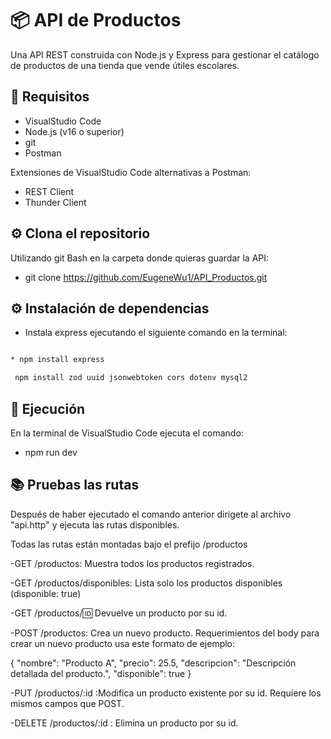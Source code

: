 # 📦 API de Productos

Una API REST construida con Node.js y Express para gestionar el catálogo de productos de una tienda que vende útiles escolares.

## 📁 Requisitos

- VisualStudio Code
- Node.js (v16 o superior)
- git
- Postman

Extensiones de VisualStudio Code alternativas a Postman:
- REST Client
- Thunder Client

## ⚙️ Clona el repositorio
Utilizando git Bash en la carpeta donde quieras guardar la API:

* git clone https://github.com/EugeneWu1/API_Productos.git

## ⚙️ Instalación de dependencias

- Instala express ejecutando el siguiente comando en la terminal:

```bash

* npm install express
```

````bash
 npm install zod uuid jsonwebtoken cors dotenv mysql2
````

## 🚀 Ejecución

En la terminal de VisualStudio Code ejecuta el comando:

* npm run dev

## 📚 Pruebas las rutas

Después de haber ejecutado el comando anterior dirigete al archivo "api.http" y ejecuta las rutas disponibles.

Todas las rutas están montadas bajo el prefijo /productos

-GET /productos: Muestra todos los productos registrados.

-GET /productos/disponibles: Lista solo los productos disponibles (disponible: true)

-GET /productos/:id: Devuelve un producto por su id.

-POST /productos: Crea un nuevo producto.
Requerimientos del body para crear un nuevo producto usa este formato de ejemplo:

{
  "nombre": "Producto A",
  "precio": 25.5,
  "descripcion": "Descripción detallada del producto.",
  "disponible": true
}

-PUT /productos/:id :Modifica un producto existente por su id.
 Requiere los mismos campos que POST.

-DELETE /productos/:id : Elimina un producto por su id.